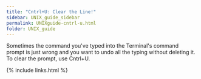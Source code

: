 ```yaml
---
title: "Cntrl+U: Clear the Line!"
sidebar: UNIX_guide_sidebar
permalink: UNIXguide-cntrl-u.html
folder: UNIX_guide
---
```


<link rel="stylesheet" href="css/theme-blue.css">

Sometimes the command you've typed into the Terminal's command prompt is just
wrong and you want to undo all the typing without deleting it.
To clear the prompt, use Cntrl+U.

{% include links.html %}
